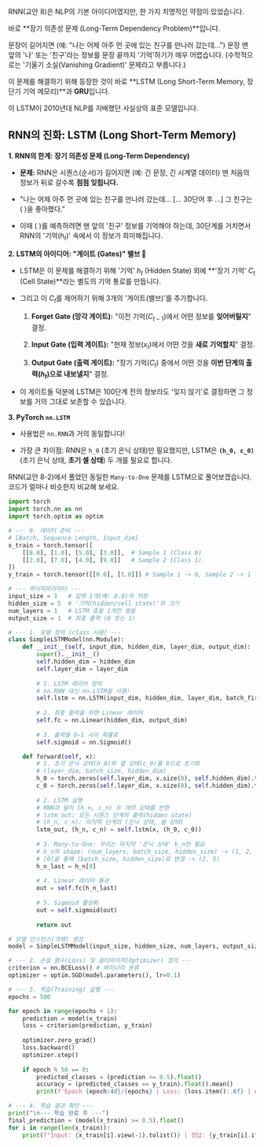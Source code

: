 RNN(교안 8)은 NLP의 기본 아이디어였지만, 한 가지 치명적인 약점이 있었습니다.

바로 **장기 의존성 문제 (Long-Term Dependency Problem)**입니다.

문장이 길어지면 (예: "나는 어제 아주 먼 곳에 있는 친구를 만나러 갔는데...") 문장 맨 앞의 '나' 또는 '친구'라는 정보를 문장 끝까지 '기억'하기가 매우 어렵습니다. (수학적으로는 '기울기 소실(Vanishing Gradient)' 문제라고 부릅니다.)

이 문제를 해결하기 위해 등장한 것이 바로 **LSTM (Long Short-Term Memory, 장단기 기억 메모리)**과 **GRU**입니다.

이 LSTM이 2010년대 NLP를 지배했던 사실상의 표준 모델입니다.


## RNN의 진화: LSTM (Long Short-Term Memory)

**1. RNN의 한계: 장기 의존성 문제 (Long-Term Dependency)**

- **문제:** RNN은 시퀀스(순서)가 길어지면 (예: 긴 문장, 긴 시계열 데이터) 맨 처음의 정보가 뒤로 갈수록 **점점 잊힙니다.**
    
- "나는 어제 아주 먼 곳에 있는 친구를 만나러 갔는데... [... 30단어 후 ...] 그 친구는 ( )을 좋아했다."
    
- 이때 ( )를 예측하려면 맨 앞의 '친구' 정보를 기억해야 하는데, 30단계를 거치면서 RNN의 '기억($h_t$)' 속에서 이 정보가 희미해집니다.
    

**2. LSTM의 아이디어: "게이트 (Gates)" 밸브 🚪**

- LSTM은 이 문제를 해결하기 위해 '기억' $h_t$ (Hidden State) 외에 **'장기 기억' $C_t$ (Cell State)**라는 별도의 기억 통로를 만듭니다.
    
- 그리고 이 $C_t$를 제어하기 위해 3개의 '게이트(밸브)'를 추가합니다.
    
    1. **Forget Gate (망각 게이트):** "이전 기억($C_{t-1}$)에서 어떤 정보를 **잊어버릴지**" 결정.
        
    2. **Input Gate (입력 게이트):** "현재 정보($x_t$)에서 어떤 것을 **새로 기억할지**" 결정.
        
    3. **Output Gate (출력 게이트):** "장기 기억($C_t$) 중에서 어떤 것을 **이번 단계의 출력($h_t$)으로 내보낼지**" 결정.
        
- 이 게이트들 덕분에 LSTM은 100단계 전의 정보라도 '잊지 않기'로 결정하면 그 정보를 거의 그대로 보존할 수 있습니다.
    

**3. PyTorch `nn.LSTM`**

- 사용법은 `nn.RNN`과 거의 동일합니다!
    
- 가장 큰 차이점: RNN은 `h_0` (초기 은닉 상태)만 필요했지만, LSTM은 **`(h_0, c_0)`** (초기 은닉 상태, **초기 셀 상태**) 두 개를 필요로 합니다.

RNN(교안 8-2)에서 풀었던 동일한 `Many-to-One` 문제를 LSTM으로 풀어보겠습니다. 코드가 얼마나 비슷한지 비교해 보세요.

```python
import torch
import torch.nn as nn
import torch.optim as optim

# --- 0. 데이터 준비 ---
# [Batch, Sequence Length, Input_dim]
x_train = torch.tensor([
    [[8.0], [1.0], [5.0], [3.0]],  # Sample 1 (Class 0)
    [[2.0], [7.0], [4.0], [9.0]]   # Sample 2 (Class 1)
])
y_train = torch.tensor([[0.0], [1.0]]) # Sample 1 -> 0, Sample 2 -> 1

# --- 하이퍼파라미터 ---
input_size = 1   # 입력 1개(예: 8.0)의 차원
hidden_size = 5  # '기억(hidden/cell state)'의 크기
num_layers = 1   # LSTM 층을 1개만 쌓음
output_size = 1  # 최종 출력 (0 또는 1)

# --- 1. 모델 정의 (class 사용) ---
class SimpleLSTMModel(nn.Module):
    def __init__(self, input_dim, hidden_dim, layer_dim, output_dim):
        super().__init__()
        self.hidden_dim = hidden_dim
        self.layer_dim = layer_dim
        
        # 1. LSTM 레이어 정의
        # nn.RNN 대신 nn.LSTM을 사용!
        self.lstm = nn.LSTM(input_dim, hidden_dim, layer_dim, batch_first=True)
        
        # 2. 최종 출력을 위한 Linear 레이어
        self.fc = nn.Linear(hidden_dim, output_dim)
        
        # 3. 출력을 0~1 사이 확률로
        self.sigmoid = nn.Sigmoid()

    def forward(self, x):
        # 1. 초기 은닉 상태(h_0)와 셀 상태(c_0)를 0으로 초기화
        # (layer_dim, batch_size, hidden_dim)
        h_0 = torch.zeros(self.layer_dim, x.size(0), self.hidden_dim).to(x.device)
        c_0 = torch.zeros(self.layer_dim, x.size(0), self.hidden_dim).to(x.device)
        
        # 2. LSTM 실행
        # RNN과 달리 (h_n, c_n) 두 개의 상태를 반환
        # lstm_out: 모든 시퀀스 단계의 출력(hidden state)
        # (h_n, c_n): 마지막 단계의 (은닉 상태, 셀 상태)
        lstm_out, (h_n, c_n) = self.lstm(x, (h_0, c_0))
        
        # 3. Many-to-One: 우리는 마지막 '은닉 상태' h_n만 필요
        # h_n의 shape: (num_layers, batch_size, hidden_size) -> (1, 2, 5)
        # [0]을 통해 (batch_size, hidden_size)로 변경 -> (2, 5)
        h_n_last = h_n[0] 
        
        # 4. Linear 레이어 통과
        out = self.fc(h_n_last)
        
        # 5. Sigmoid 활성화
        out = self.sigmoid(out)
        
        return out

# 모델 인스턴스(객체) 생성
model = SimpleLSTMModel(input_size, hidden_size, num_layers, output_size)

# --- 2. 손실 함수(Loss) 및 옵티마이저(Optimizer) 정의 ---
criterion = nn.BCELoss() # 바이너리 분류
optimizer = optim.SGD(model.parameters(), lr=0.1)

# --- 3. 학습(Training) 실행 ---
epochs = 500

for epoch in range(epochs + 1):
    prediction = model(x_train)
    loss = criterion(prediction, y_train)
    
    optimizer.zero_grad()
    loss.backward()
    optimizer.step()
    
    if epoch % 50 == 0:
        predicted_classes = (prediction >= 0.5).float()
        accuracy = (predicted_classes == y_train).float().mean()
        print(f'Epoch {epoch:4d}/{epochs} | Loss: {loss.item():.6f} | Accuracy: {accuracy.item() * 100:.2f}%')

# --- 4. 학습 결과 확인 ---
print("\n--- 학습 완료 후 ---")
final_prediction = (model(x_train) >= 0.5).float()
for i in range(len(x_train)):
    print(f"Input: {x_train[i].view(-1).tolist()} | 정답: {y_train[i].item()} | 예측: {final_prediction[i].item()}")
```